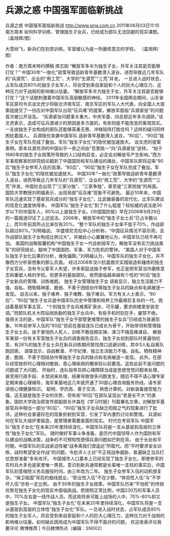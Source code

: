 # 兵源之惑 中国强军面临新挑战

兵源之惑 中国强军面临新挑战
http://www.sina.com.cn  2011年06月03日11:10  南方周末
如何科学训练、管理独生子女兵，已经成为部队无法回避的现实课题。 （盖旭辉/图）

大雪纷飞，新兵们在刻苦训练。军营被认为是一所磨炼意志的学校。 （盖旭辉/图）

作者：南方周末特约撰稿 席志刚
“解放军多半为独生子女，外军关注其是否能够打仗？”
中国30年“一胎化”政策导致适龄青年基数滑入波谷，进而导致近几年军队的“兵源荒”、企业的“用工荒”、大学的“生源荒”“三荒”并发。
一旦进入战时状态，占军队成员80%的独生子女军人，将会受到来自家庭和个人的巨大心理压力，这种压力对于战局的影响难以估量。
“解放军多半为独生子女，外军关注其是否能够打仗？”这个话题刺激着中国军队高层敏感的神经。
2011年全国两会期间，山东省军区原司令员谈文虎少将联合济南军区、南京军区的军队人大代表，向全国人大提案组提交了一份应对中国军队出现“征兵难”的提案，解放军面临“兵源紧张”的问题首次被公开谈及。
“兵源紧张问题事关重大，中央军委、四总部近年多次调研。”谈文虎表示，造成可征兵源减少的原因是多方面的，有些则是不能改变的客观现实。一支由独生子女构成的部队还能够英勇无畏、冲锋陷阵打胜仗吗？这样的疑问同样困扰着国人。
兵源隐忧突袭中国军队
适龄青年基数滑入波谷，“80后”、“90后”独生子女在军队完成了叠加，军队“独生子女化”的隐忧被加速放大。
谈文虎的提案表明，原本兵源充沛的中国似乎一夜之间由“百里挑一”向“兵源紧张”逆转。
“始于1980年的独生子女政策所导致的人口结构巨变，必定会对解放军产生影响。”西方军事观察家的研究结论戳到了中国国防和军队建设的痛处，中国军队即将迎来“90后”独生子女参军入伍的高潮，“80后”、“90后”独生子女在军队完成了叠加，军队“独生子女化”的隐忧被加速放大。
中国30年“一胎化”政策导致适龄青年基数滑入波谷，进而导致近几年军队的“兵源荒”、企业的“用工荒”、大学的“生源荒”“三荒”并发。中国社会出现了“三家分独”、“三家争独”，甚至是“三家抢独”的局面。国防大学教授刘明福表示，出现局部“征兵难”现象不可避免。
最近10年来，中国军队迅速实现了基层官兵成分的“独生子女化”，比武器装备的现代化、比军队建设的信息化速度快得多。
中国军队“独生子女化”到了什么程度？较权威的说法是30岁以下的中国军人，80%以上是独生子女。《中国国防报》早在2006年9月29日的一篇报道印证了上述说法。2006年，解放军中的“独生子女士兵”已占半数以上，而10年前其所占比率仅有20%。“整个军队的独生子女率不低于70%，作战部队超过80%。”刘明福说。
华盛顿尼克松中心分析称，“中国征兵情况不容乐观，且作战部队独生子女构成比例过大”。并据此小心翼翼地认为，中国军队已经不再可怕。
美国的战略智囊机构“中国独生子女一代会削弱军力，解放军没有实力挑战美军”的研究结论，敲响了中国国防、军事、军力危机的警钟。
“美国人对于中国军队独生子女化后果的分析，难免偏颇。”刘明福认为，中国军队的独生子女化，并不像西方分析家想象的那么负面。
经过2008年汶川抗震救灾实践锻造和锤炼的独生子女官兵，没有令父辈军人失望，许多家庭送独子参军，也正是把军营当作磨练意志和重塑人格的学校。但更多的基层部队，依然面临越来越有个性的“90后”独生子女新兵的管理、训练难题。
独生子女管理独生子女
调查显示，独立生活能力不强、自私、牺牲精神差、脆弱、不善于团结协作等独生子女兵的缺点和毛病被逐一发现。
自古以来，独子难养、独子难教、独子难训。军方有关人士表示，“80后”、“90后”独生子女兵是中国军队历史中管理和培养工作最艰巨复杂的一代，挑战着基层军事主官。
“个别独生子女兵难离矿泉水、可乐罐，要求岗楼里安装空调。”而部队机关大院站岗执勤的独生子女兵中，有些手机时刻在手，屡禁不绝。
值得关注的是，中国军队“独生子女干部管更难管的独生子女兵”已经成为普遍现象。10年前参军入伍的“80后”目前在基层连队已成长为骨干，开始带领和管理独生子女士兵。由于害怕伤人死人，训练不敢投掷实弹，演习不搞高难课目。
解放军某部一份有关军营独生子女兵的调查报告显示，独生子女初到部队时普遍怕吃苦，有26%的独生子女士兵在新兵训练期间曾找借口逃避训练，其中3人私自离队跑回家。
调查显示，自由散漫、不守纪律、独立生活能力不强、自私、牺牲精神差、脆弱、不善于团结协作等独生子女兵的缺点和毛病被逐一发现。
此外，在部队经受挫折时心理相对脆弱，患心理疾病的概率较以前要高。这些此前不是问题的问题成了大问题。
开始时，连队指导员把心理障碍当成是思想觉悟问题来处理，甚至用行政手段、关禁闭来处理，结果导致很多问题发生，随后不得不请心理专家定期来做心理辅导，海军某基地这几年就开通了30部心理咨询服务热线，请专家讲授心理健康知识。
聪明、学历高、善于交流、熟悉计算机、对新装备接受能力强，这无疑是独生子女的优势，但有些“90后”在部队呈现出“老是长不大”的表象。国防大学政治部宣传部副部长许森在《学习时报》刊载署名文章，对解放军基层官兵中相当一部分“80后”、“90后”独生子女兵缺乏阳刚之气的现象进行了批评。这种社会普遍存在的现象折射到军营，引发了军内激烈讨论和警惕。
兵源如何在军队大熔炉里锻造，是管理者需要直面的现实。
时代在考验军队
中国军队“独生子女化”在未来20年里持续深化，中国军队将是一支从基层到高层的立体性“独生子女化”军队。
随时做好军事斗争准备，是历代中国领导人作为国防和军队建设的战略决策，战争的不可预知性使得兵源问题如芒刺在背。
由于长处和平时期，中国军队的实战紧迫性被“战争离我们很遥远”所取代。而“平时要求安全训练，战时希望安全作战”的问题，令批评人士对“不正视战争威胁，普遍缺乏当兵打仗思想准备”多有攻讦。
中国城市人口基本上已经实现了独生子女化，即使参军的农村兵大多也是家里唯一男孩。意识到新兵通常都是长辈唯一支柱的事实后，中国军队刻意缩短义务兵服役时间，由三年改为二年。
独生子女参军入伍的动机很复杂，“保卫祖国”背后的曲线就业，“职业性入伍”不在少数，“体验性入伍”与“不学坏入伍”亦有一定比例。
由于30年的独生子女政策，中国军队历来“不怕死”的传统优势在独生子女化的现实中面临挑战。若按照正常比例，中国230万的军事人员中，70%左右是一线作战人员。而这些将来可能上战场的人中，70%-80%却又是独生子女。
中国军队“独生子女化”在未来20年里持续深化，中国军队将是一支从基层到高层的立体性“独生子女化”军队。一旦进入战时状态，占军队成员80%的独生子女军人，将会受到来自家庭和个人的巨大心理压力，这种压力对于战局的影响难以估量。如何破此困局成为中国军队不得不面对的问题。
欢迎发表评论我要评论
微博推荐 | 今日微博热点（编辑：SN002）

